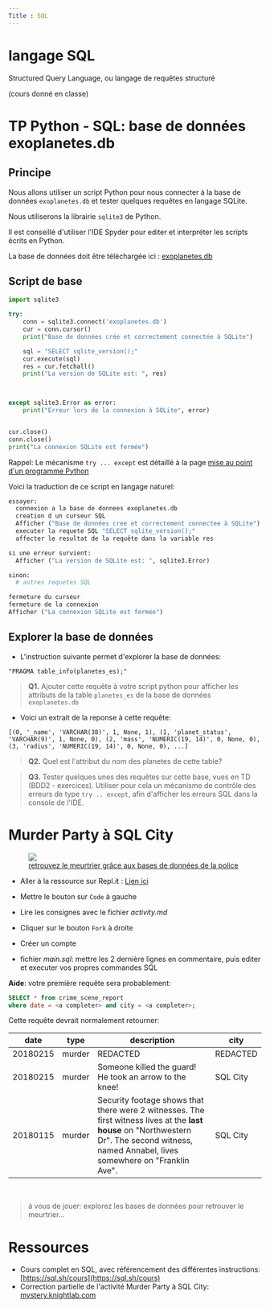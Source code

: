 ```yaml
---
Title : SQL
---
```


# langage SQL
Structured Query Language, ou langage de requêtes structuré

(cours donné en classe)

# TP Python - SQL: base de données exoplanetes.db
## Principe
Nous allons utiliser un script Python pour nous connecter à la base de données `exoplanetes.db` et tester quelques requêtes en langage SQLite.

Nous utiliserons la librairie `sqlite3` de Python.

Il est conseillé d'utiliser l'IDE Spyder pour editer et interpréter les scripts écrits en Python.

La base de données doit être téléchargée ici : [exoplanetes.db](/scripts/BDD/exoplanetes.db)

## Script de base

```python
import sqlite3

try:
    conn = sqlite3.connect('exoplanetes.db')
    cur = conn.cursor()
    print("Base de données crée et correctement connectée à SQLite")

    sql = "SELECT sqlite_version();"
    cur.execute(sql)
    res = cur.fetchall()
    print("La version de SQLite est: ", res)
    


except sqlite3.Error as error:
    print("Erreur lors de la connexion à SQLite", error)


cur.close()
conn.close()
print("La connexion SQLite est fermée")
``` 

Rappel: Le mécanisme `try ... except` est détaillé à la page [mise au point d'un programme Python](/docs/NSI/langages/page5/#gestion-des-exceptions-try-except)

Voici la traduction de ce script en langage naturel:

```python
essayer:
  connexion a la base de donnees exoplanetes.db
  creation d un curseur SQL
  Afficher ("Base de données cree et correctement connectee à SQLite")
  executer la requete SQL "SELECT sqlite_version();"
  affecter le resultat de la requête dans la variable res

si une erreur survient:
  Afficher ("La version de SQLite est: ", sqlite3.Error)

sinon:
  # autres requetes SQL

fermeture du curseur
fermeture de la connexion
Afficher ("La connexion SQLite est fermée")
```

## Explorer la base de données
* L'instruction suivante permet d'explorer la base de données:

`"PRAGMA table_info(planetes_es);"`

> **Q1.** Ajouter cette requête à votre script python pour afficher les attributs de la table `planetes_es` de la base de données `exoplanetes.db`

* Voici un extrait de la reponse à cette requête:

```
[(0, '_name', 'VARCHAR(38)', 1, None, 1), (1, 'planet_status', 'VARCHAR(9)', 1, None, 0), (2, 'mass', 'NUMERIC(19, 14)', 0, None, 0), (3, 'radius', 'NUMERIC(19, 14)', 0, None, 0), ...]
```

> **Q2.** Quel est l'attribut du nom des planetes de cette table?


> **Q3.** Tester quelques unes des requêtes sur cette base, vues en TD (BDD2 - exercices). Utiliser pour cela un mécanisme de contrôle des erreurs de type `try .. except`, afin d'afficher les erreurs SQL dans la console de l'IDE.

# Murder Party à SQL City

<figure>
  <a href="https://replit.com/@ToniScullion1/Silver-TASK-2-SQL-Murder-Mystery"target="blank">
  <img src="../images/clue-illustration.png">
  <figcaption>retrouvez le meurtrier grâce aux bases de données de la police</figcaption></a>
</figure>

* Aller à la ressource sur Repl.it : <a href="https://replit.com/@ToniScullion1/Silver-TASK-2-SQL-Murder-Mystery" target="blank">Lien ici</a>

* Mettre le bouton sur `Code` à gauche
* Lire les consignes avec le fichier *activity.md*
* Cliquer sur le bouton `Fork` à droite
* Créer un compte
* fichier *main.sql*: mettre les 2 dernière lignes en commentaire, puis editer et executer  vos propres commandes SQL

**Aide**: votre première requête sera probablement:

```SQL
SELECT * from crime_scene_report 
where date = <a completer> and city = <a completer>;
```

Cette requête devrait normalement retourner:

| date | type  | description | city |
| --- | --- |--- | --- |
|20180215  | murder  | REDACTED | REDACTED | REDACTED  | SQL City|
|20180215  | murder  | Someone killed the guard! He took an arrow to the knee! |SQL City|
|20180115  | murder  | Security footage shows that there were 2 witnesses. The first witness lives at the **last house** on "Northwestern Dr". The second witness, named Annabel, lives somewhere on "Franklin Ave". | SQL City|

<br>

> à vous de jouer: explorez les bases de données pour retrouver le meurtrier...

# Ressources

* Cours complet en SQL, avec référencement des différentes instructions: [https://sql.sh/cours](https://sql.sh/cours)
* Correction partielle de l'activité Murder Party à SQL City: [mystery.knightlab.com](https://mystery.knightlab.com/walkthrough.html)